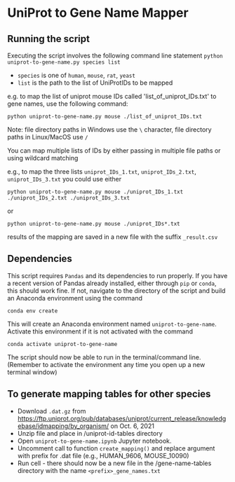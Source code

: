 # UniProt to Gene Name Mapper

## Running the script

Executing the script involves the following command line statement
`python uniprot-to-gene-name.py species list`

* `species` is one of `human`, `mouse`, `rat`, `yeast`
* `list` is the path to the list of UniProtIDs to be mapped

e.g. to map the list of uniprot mouse IDs called 'list_of_uniprot_IDs.txt' to gene names, use the following command:

`python uniprot-to-gene-name.py mouse ./list_of_uniprot_IDs.txt`

Note: file directory paths in Windows use the `\` character, file directory paths in Linux/MacOS use `/`

You can map multiple lists of IDs by either passing in multiple file paths or using wildcard matching

e.g., to map the three lists `uniprot_IDs_1.txt`, `uniprot_IDs_2.txt`, `uniprot_IDs_3.txt` you could use either

`python uniprot-to-gene-name.py mouse ./uniprot_IDs_1.txt ./uniprot_IDs_2.txt ./uniprot_IDs_3.txt`

or

`python uniprot-to-gene-name.py mouse ./uniprot_IDs*.txt`

results of the mapping are saved in a new file with the suffix `_result.csv`

## Dependencies
This script requires `Pandas` and its dependencies to run properly. If you have a recent version of Pandas already installed, either through `pip` or `conda`, this should work fine. If not, navigate to the directory of the script and build an Anaconda environment using the command

`conda env create`

This will create an Anaconda environment named `uniprot-to-gene-name`. Activate this environment if it is not activated with the command

`conda activate uniprot-to-gene-name`

The script should now be able to run in the terminal/command line. (Remember to activate the environment any time you open up a new terminal window)

## To generate mapping tables for other species
* Download `.dat.gz` from https://ftp.uniprot.org/pub/databases/uniprot/current_release/knowledgebase/idmapping/by_organism/ on Oct. 6, 2021
* Unzip file and place in /uniprot-id-tables directory
* Open `uniprot-to-gene-name.ipynb` Jupyter notebook. 
* Uncomment call to function `create_mapping()` and replace argument with prefix for .dat file (e.g., HUMAN_9606, MOUSE_10090)
* Run cell - there should now be a new file in the /gene-name-tables directory with the name `<prefix>_gene_names.txt`